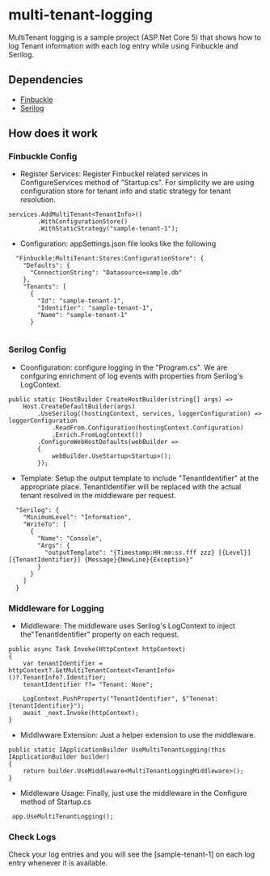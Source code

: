 # multi-tenant-logging

MultiTenant logging is a sample project (ASP.Net Core 5) that shows how to log Tenant information with each log entry while using Finbuckle and Serilog.

## Dependencies

* [Finbuckle](https://https://github.com/Finbuckle/Finbuckle.MultiTenant)
* [Serilog](https://https://github.com/serilog)

## How does it work

### **Finbuckle Config**

* Register Services: Register Finbuckel related services in ConfigureServices method of "Startup.cs". For simplicity we are using configuration store for tenant info and static strategy for tenant resolution.

```
services.AddMultiTenant<TenantInfo>()
        .WithConfigurationStore()
        .WithStaticStrategy("sample-tenant-1");
```

* Configuration: appSettings.json file looks like the following

```
  "Finbuckle:MultiTenant:Stores:ConfigurationStore": {
    "Defaults": {
      "ConnectionString": "Datasource=sample.db"
    },
    "Tenants": [
      {
        "Id": "sample-tenant-1",
        "Identifier": "sample-tenant-1",
        "Name": "sample-tenant-1"
      }
   
```

### **Serilog Config**

* Coonfiguration: configure logging in the "Program.cs". We are  confguring enrichment of log events with properties from Serilog's LogContext.

```
public static IHostBuilder CreateHostBuilder(string[] args) =>
    Host.CreateDefaultBuilder(args)
        .UseSerilog((hostingContext, services, loggerConfiguration) => loggerConfiguration
            .ReadFrom.Configuration(hostingContext.Configuration)
            .Enrich.FromLogContext())
        .ConfigureWebHostDefaults(webBuilder =>
        {
            webBuilder.UseStartup<Startup>();
        });
```

* Template: Setup the output template to include "TenantIdentifier" at the appropriate place. TenantIdentifier will be replaced with the actual tenant resolved in the middleware per request.
```
  "Serilog": {
    "MinimumLevel": "Information",
    "WriteTo": [
      {
        "Name": "Console",
        "Args": {
          "outputTemplate": "{Timestamp:HH:mm:ss.fff zzz} [{Level}] [{TenantIdentifier}] {Message}{NewLine}{Exception}"
        }
      }
    ]
  }
```

### **Middleware for Logging**

* Middleware: The middleware uses Serilog's LogContext to inject the"TenantIdentifier" property on each request.

```
public async Task Invoke(HttpContext httpContext)
{
    var tenantIdentifier = httpContext?.GetMultiTenantContext<TenantInfo>()?.TenantInfo?.Identifier;
    tenantIdentifier ??= "Tenant: None";

    LogContext.PushProperty("TenantIdentifier", $"Tenenat: {tenantIdentifier}");
    await _next.Invoke(httpContext);
}
```
* Middlwware Extension: Just a helper extension to use the middleware.

```
public static IApplicationBuilder UseMultiTenantLogging(this IApplicationBuilder builder)
{
    return builder.UseMiddleware<MultiTenantLoggingMiddleware>();
}
```
* Middleware Usage: Finally, just use the middleware in the Configure method of Startup.cs

```
 app.UseMultiTenantLogging();
```
### **Check Logs**
Check your log entries and you will see the [sample-tenant-1] on each log entry whenever it is available.
